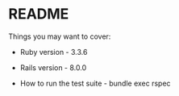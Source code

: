 # README

Things you may want to cover:

* Ruby version - 3.3.6

* Rails version - 8.0.0

* How to run the test suite - bundle exec rspec
